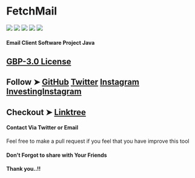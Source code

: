 # FetchMail

![](https://img.shields.io/github/issues/MiChaelinzo/FetchMail)
![](https://img.shields.io/github/forks/MiChaelinzo/FetchMail)
![](https://img.shields.io/github/stars/MiChaelinzo/FetchMail)
![](https://img.shields.io/github/license/MiChaelinzo/FetchMai)
![](https://img.shields.io/twitter/url?url=https%3A%2F%2Fgithub.com%2FMiChaelinzo%2FFetchMail%2F)

#### Email Client Software Project Java


## [GBP-3.0 License](https://raw.githubusercontent.com/MiChaelinzo/CyberPunkNetrunner/master/LICENSE)

## Follow ➤ [GitHub](https://github.com/MiChaelinzo) [Twitter](https://twitter.com/llmichaelinzoll) [Instagram](https://www.instagram.com/llmichaelinzoll21/) [InvestingInstagram](https://www.instagram.com/fxcryptomaster/?hl=en)

## Checkout ➤ [Linktree](https://linktr.ee/MiChaelinzo)


#### Contact Via Twitter or Email

Feel free to make a pull request if you feel that you have improve this tool 

#### Don't Forgot to share with Your Friends 
#### Thank you..!!
